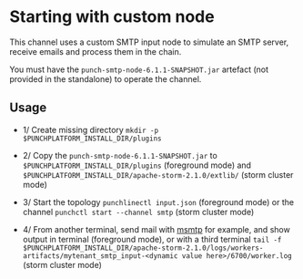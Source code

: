 # Starting with custom node

This channel uses a custom SMTP input node to simulate an SMTP server, 
receive emails and process them in the chain.

You must have the `punch-smtp-node-6.1.1-SNAPSHOT.jar` artefact (not provided in the standalone) to operate the channel.


## Usage

- 1/ Create missing directory `mkdir -p $PUNCHPLATFORM_INSTALL_DIR/plugins`

- 2/ Copy the `punch-smtp-node-6.1.1-SNAPSHOT.jar` to `$PUNCHPLATFORM_INSTALL_DIR/plugins` (foreground mode)
and `$PUNCHPLATFORM_INSTALL_DIR/apache-storm-2.1.0/extlib/` (storm cluster mode)

- 3/ Start the topology `punchlinectl input.json` (foreground mode) or the channel `punchctl start --channel smtp` (storm cluster mode)

- 4/ From another terminal, send mail with [msmtp](https://doc.ubuntu-fr.org/msmtp) for example, and show output in terminal (foreground mode),
or  with a third terminal `tail -f $PUNCHPLATFORM_INSTALL_DIR/apache-storm-2.1.0/logs/workers-artifacts/mytenant_smtp_input-<dynamic value here>/6700/worker.log` (storm cluster mode)

